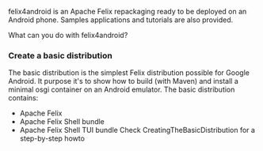 felix4android is an Apache Felix repackaging ready to be deployed on an Android phone. Samples applications and tutorials are also provided.

What can you do with felix4android?

### Create a basic distribution ###
The basic distribution is the simplest Felix distribution possible for Google Android. It purpose it's to show how to build (with Maven) and install a minimal osgi container on an Android emulator. The basic distribution contains:
  * Apache Felix
  * Apache Felix Shell bundle
  * Apache Felix Shell TUI bundle
Check CreatingTheBasicDistribution for a step-by-step howto